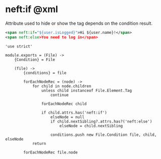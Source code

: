 neft:if @xml
=======

Attribute used to hide or show the tag depends on the condition result.

```xml
<span neft:if="${user.isLogged}">Hi ${user.name}!</span>
<span neft:else>You need to log in</span>
```

	'use strict'

	module.exports = (File) ->
		{Condition} = File

		(file) ->
			{conditions} = file

			forEachNodeRec = (node) ->
				for child in node.children
					unless child instanceof File.Element.Tag
						continue

					forEachNodeRec child

					if child.attrs.has('neft:if')
						elseNode = null
						if child.nextSibling?.attrs.has?('neft:else')
							elseNode = child.nextSibling

						conditions.push new File.Condition file, child, elseNode
				return

			forEachNodeRec file.node
